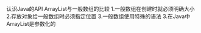 认识Java的API
ArrayList与一般数组的比较
1.一般数组在创建时就必须明确大小
2.存放对象给一般数组时必须指定位置
3.一般数组使用特殊的语法
3.在Java中ArrayList是参数化的
